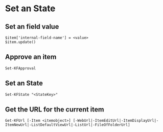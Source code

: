 # Set an State

## Set an field value
```
$item['internal-field-name'] = <value>
$item.update()
```

## Approve an item
```
Set-KFApproval
```

## Set an State
```
Set-KFState "<StateKey>"
```

## Get the URL for the current item
```
Get-KFUrl [-Item <itemobject>] [-WebUrl|-ItemEditUrl|-ItemDisplayUrl|-ItemNewUrl|-ListDefaultViewUrl|-ListUrl|-FileOfFolderUrl]
```
